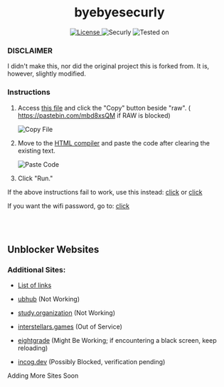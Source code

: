 <h1 align="center">byebyesecurly</h1>
<p align="center">
  <a href="link_to_license">
    <img src="https://img.shields.io/badge/License-CC0-blue.svg" alt="License">
  </a>
  <img src="https://img.shields.io/badge/Securely-Yes-brightgreen.svg" alt="Securly">
<img src="https://img.shields.io/badge/Tested%20on-CHROMEBOOK-informational" alt="Tested on">
</p>

### DISCLAIMER
I didn't make this, nor did the original project this is forked from. 
It is, however, slightly modified.

### Instructions

1. Access [this file](/SecurlyKiller) and click the "Copy" button beside "raw". ( https://pastebin.com/mbd8xsQM if RAW is blocked)
   
   ![Copy File](https://github.com/HXCHS/HackersX-Unblocked-Websites/assets/113638066/18e289c4-da5f-47b3-a8ac-195996f7d3d1)

2. Move to the [HTML compiler](https://onecompiler.com/html) and paste the code after clearing the existing text.

   ![Paste Code](https://github.com/HXCHS/HackersX-Unblocked-Websites/assets/113638066/6406840d-5334-4d18-a5db-debdd18334b0)

3. Click "Run."

If the above instructions fail to work, use this instead: [click](https://caudns.vercel.app/) or [click](https://killsecurly.github.io/ONC)

If you want the wifi password, go to: [click](https://pastebin.com/JB2KguqZ)

<br>
<br>

## Unblocker Websites
### Additional Sites:
- [List of links](https://pastes.io/wkgmzaxgsk)

- [ubhub](https://ubhub-a358941cfbbb.herokuapp.com/ocean) (Not Working) 
- [study.organization](http://study.organization.tomahawkchurch.org/) (Not Working)
- [interstellars.games](https://interstellars.games/) (Out of Service)
- [eightgrade](https://69.eightgrade.com/) (Might Be Working; if encountering a black screen, keep reloading)
- [incog.dev](https://incog.dev/#) (Possibly Blocked, verification pending)

Adding More Sites Soon
